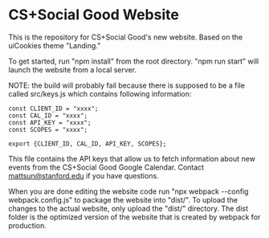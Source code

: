# CS+Social Good Website
This is the repository for CS+Social Good's new website. Based on the uiCookies theme "Landing."

To get started, run "npm install" from the root directory. "npm run start" will launch the website from a local server.

NOTE: the build will probably fail because there is supposed to be a file called src/keys.js which contains following information:

```
const CLIENT_ID = "xxxx";
const CAL_ID = "xxxx";
const API_KEY = "xxxx";
const SCOPES = "xxxx";

export {CLIENT_ID, CAL_ID, API_KEY, SCOPES};
```

This file contains the API keys that allow us to fetch information about new events from the CS+Social Good Google Calendar. Contact mattsun@stanford.edu if you have questions.

When you are done editing the website code run "npx webpack --config webpack.config.js" to package the website into "dist/". To upload the changes to the actual website, only upload the "dist/" directory. The dist folder is the optimized version of the website that is created by webpack for production.
